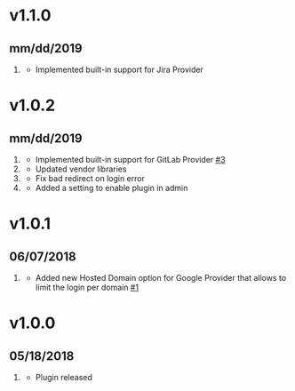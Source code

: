 # v1.1.0
## mm/dd/2019

1. [](#new)
   * Implemented built-in support for Jira Provider

# v1.0.2
## mm/dd/2019

1. [](#new)
    * Implemented built-in support for GitLab Provider [#3](https://github.com/trilbymedia/grav-plugin-login-oauth2/issues/3)
1. [](#improved)
    * Updated vendor libraries
1. [](#bugfix)
    * Fix bad redirect on login error
1. [](#new)
    * Added a setting to enable plugin in admin

# v1.0.1
## 06/07/2018

1. [](#new)
    * Added new Hosted Domain option for Google Provider that allows to limit the login per domain [#1](https://github.com/trilbymedia/grav-plugin-login-oauth2/issues/1)

# v1.0.0
##  05/18/2018

1. [](#new)
    * Plugin released
